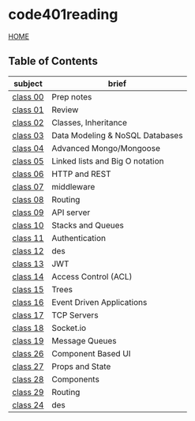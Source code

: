 # code401reading

[HOME](https://dinaalsaid.github.io/reading-notes/)

## Table of Contents

subject | brief
--------|--------
[class 00](https://dinaalsaid.github.io/code401reading/class-00)|Prep notes
[class 01](https://dinaalsaid.github.io/code401reading/class-01)|Review
[class 02](https://dinaalsaid.github.io/code401reading/class-02)|Classes, Inheritance
[class 03](https://dinaalsaid.github.io/code401reading/class-03)|Data Modeling & NoSQL Databases
[class 04](https://dinaalsaid.github.io/code401reading/class-04)|Advanced Mongo/Mongoose
[class 05](https://dinaalsaid.github.io/code401reading/class-05)|Linked lists and Big O notation
[class 06](https://dinaalsaid.github.io/code401reading/class-06)|HTTP and REST
[class 07](https://dinaalsaid.github.io/code401reading/class-07)|middleware
[class 08](https://dinaalsaid.github.io/code401reading/class-08)|Routing
[class 09](https://dinaalsaid.github.io/code401reading/class-09)|API server
[class 10](https://dinaalsaid.github.io/code401reading/class-10)|Stacks and Queues
[class 11](https://dinaalsaid.github.io/code401reading/class-11)|Authentication
[class 12](https://dinaalsaid.github.io/code401reading/class-12)|des
[class 13](https://dinaalsaid.github.io/code401reading/class-13)|JWT
[class 14](https://dinaalsaid.github.io/code401reading/class-14)|Access Control (ACL)
[class 15](https://dinaalsaid.github.io/code401reading/class-15)|Trees
[class 16](https://dinaalsaid.github.io/code401reading/class-16)|Event Driven Applications
[class 17](https://dinaalsaid.github.io/code401reading/class-17)|TCP Servers
[class 18](https://dinaalsaid.github.io/code401reading/class-18)|Socket.io
[class 19](https://dinaalsaid.github.io/code401reading/class-19)|Message Queues
[class 26](https://dinaalsaid.github.io/code401reading/class-26)|Component Based UI
[class 27](https://dinaalsaid.github.io/code401reading/class-27)|Props and State
[class 28](https://dinaalsaid.github.io/code401reading/class-28)|Components
[class 29](https://dinaalsaid.github.io/code401reading/class-29)|Routing
[class 24](https://dinaalsaid.github.io/code401reading/class-24)|des
